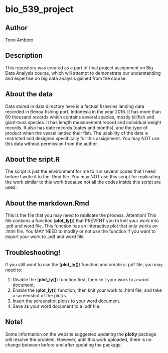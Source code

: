 # bio_539_project
## Author
Tono Amboro

## Description
This repository was created as a part of final project assignment on Big Data Analysis course, which will attempt to demonstrate our understanding and expertise on big data analysis gained from the course. 

## About the data
Data stored in data directory here is a factual fisheries landing data recorded in Benoa fishing port, Indonesia in the year 2016. It has more than 60 thousand records which contains several species, mostly billfish and giant-tuna species. It has length measurement record and individual weight records. It also has date records (dates and months), and the type of product when the vessel landed their fish. The usability of the data is restricted and designed specifically for this assignment. You may NOT use this data without permission from the author.

## About the sript.R
The script is just the environment for me to run several codes that I need before I write it to the .Rmd file. You may NOT use this script for replicating the work similar to this work because not all the codes inside this script are used. 

## About the markdown.Rmd
This is the file that you may need to replicate the process. Attention! This file contains a function (**plot_ly()**) that PREVENT you to knit your work into .pdf and word file. This function has an interactive plot that only works on .html file. You MAY NEED to modify or not use the function if you want to export your work to .pdf and word file. 

## Troubleshooting! 
If you still want to use the (**plot_ly()**) function and create a .pdf file, you may need to:
1. Disable the (**plot_ly()**) function first, then knit your work to a word document.
2. Enable the (**plot_ly()**) function, then knit your work to .html file, and take a screenshot of the plot/s. 
3. Insert the screenshot plot/s to your word document.
4. Save as your word document to a .pdf file.

## Note!
Some information on the website suggested updating the **plotly** package will resolve the problem. However, until this work uploaded, there is no change between before and after updating the package.
